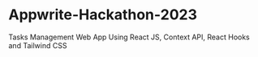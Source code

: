 # Appwrite-Hackathon-2023
Tasks Management Web App Using React JS, Context API, React Hooks and Tailwind CSS
